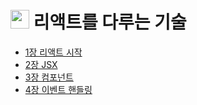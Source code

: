 # <img src="https://upload.wikimedia.org/wikipedia/commons/thumb/a/a7/React-icon.svg/512px-React-icon.svg.png" width="30"> 리액트를 다루는 기술
- [1장 리액트 시작](https://www.notion.so/1-0393948ada824621b047fc4bc75f17cc)
- [2장 JSX](https://www.notion.so/2-JSX-3f97b11f9a2a40d9ab6a696f7f56d510)
- [3장 컴포넌트](https://www.notion.so/3-2bf7a6fdf77f4c0a96d89239273fe4ad) 
- [4장 이벤트 핸들링](https://www.notion.so/4-186f892f5b09445784d98315f58a7736)